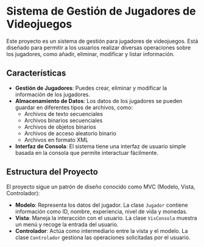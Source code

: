 # Sistema de Gestión de Jugadores de Videojuegos

Este proyecto es un sistema de gestión para jugadores de videojuegos. Está diseñado para permitir a los usuarios realizar diversas operaciones sobre los jugadores, como añadir, eliminar, modificar y listar información.

## Características

- **Gestión de Jugadores**: Puedes crear, eliminar y modificar la información de los jugadores.
- **Almacenamiento de Datos**: Los datos de los jugadores se pueden guardar en diferentes tipos de archivos, como:
  - Archivos de texto secuenciales
  - Archivos binarios secuenciales
  - Archivos de objetos binarios
  - Archivos de acceso aleatorio binario
  - Archivos en formato XML
- **Interfaz de Consola**: El sistema tiene una interfaz de usuario simple basada en la consola que permite interactuar fácilmente.

## Estructura del Proyecto

El proyecto sigue un patrón de diseño conocido como MVC (Modelo, Vista, Controlador):

- **Modelo**: Representa los datos del jugador. La clase `Jugador` contiene información como ID, nombre, experiencia, nivel de vida y monedas.
- **Vista**: Maneja la interacción con el usuario. La clase `VisConsola` muestra un menú y recoge la entrada del usuario.
- **Controlador**: Actúa como intermediario entre la vista y el modelo. La clase `Controlador` gestiona las operaciones solicitadas por el usuario.

